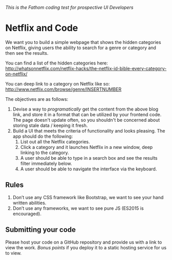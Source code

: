 _This is the Fathom coding test for prospective UI Developers_

# Netflix and Code

We want you to build a simple webpage that shows the hidden categories on Netflix, giving users the ability to search for a genre or category and then see the results.
 
You can find a list of the hidden categories here: <http://whatsonnetflix.com/netflix-hacks/the-netflix-id-bible-every-category-on-netflix/>
 
You can deep link to a category on Netflix like so: <http://www.netflix.com/browse/genre/INSERTNUMBER>
 
The objectives are as follows:
 
1. Devise a way to *programatically* get the content from the above blog link, and store it in a format that can be utilized by your frontend code. The page doesn't update often, so you shouldn't be concerned about storing stale data / keeping it fresh.
2. Build a UI that meets the criteria of functionality and looks pleasing. The app should do the following:
    1. List out all the Netflix categories.
    2. Click a category and it launches Netflix in a new window, deep linking to the category.
    3. A user should be able to type in a search box and see the results filter immediately below.
    4. A user should be able to navigate the interface via the keyboard.
 
## Rules

1. Don’t use any CSS framework like Bootstrap, we want to see your hand written abilities.
2. Don’t use any frameworks, we want to see pure JS (ES2015 is encouraged).


## Submitting your code

Please host your code on a GitHub repository and provide us with a link to view the work.
_Bonus points_ if you deploy it to a static hosting service for us to view. 
